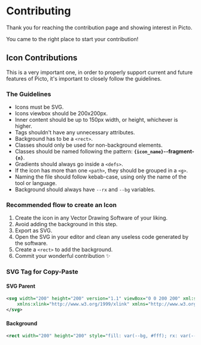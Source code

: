 # Contributing

Thank you for reaching the contribution page and showing interest in Picto.

You came to the right place to start your contribution!

## Icon Contributions

This is a very important one, in order to properly support current and future
features of Picto, it's important to closely follow the guidelines.

### The Guidelines

- Icons must be SVG.
- Icons viewbox should be 200x200px.
- Inner content should be up to 150px width, or height, whichever is higher.
- Tags shouldn't have any unnecessary attributes.
- Background has to be a `<rect>`.
- Classes should only be used for non-background elements.
- Classes should be named following the pattern:
  **`{icon_name}`--fragment-`{n}`**.
- Gradients should always go inside a `<defs>`.
- If the icon has more than one `<path>`, they should be grouped in a `<g>`.
- Naming the file should follow kebab-case, using only the name of the tool or
  language.
- Background should always have `--rx` and `--bg` variables.

### Recommended flow to create an Icon

1. Create the icon in any Vector Drawing Software of your liking.
2. Avoid adding the background in this step.
3. Export as SVG.
4. Open the SVG in your editor and clean any useless code generated by the
   software.
5. Create a `<rect>` to add the background.
6. Commit your wonderful contribution ✨

### SVG Tag for Copy-Paste

#### SVG Parent

```xml
<svg width="200" height="200" version="1.1" viewBox="0 0 200 200" xml:space="preserve"
    xmlns:xlink="http://www.w3.org/1999/xlink" xmlns="http://www.w3.org/2000/svg">
</svg>
```

#### Background

```xml
<rect width="200" height="200" style="fill: var(--bg, #fff); rx: var(--rx, 24);" />
```
